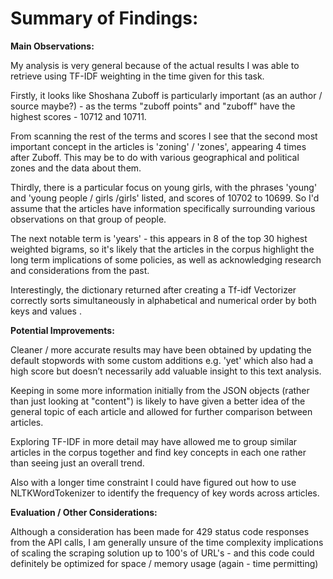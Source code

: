 # **Summary of Findings:**


**Main Observations:**

My analysis is very general because of the actual results I was able to retrieve using TF-IDF weighting in the time given for this task.

Firstly, it looks like Shoshana Zuboff is particularly important (as an author / source maybe?) - as the terms "zuboff points" and "zuboff" have the highest scores - 10712 and 10711.

From scanning the rest of the terms and scores I see that the second most important concept in the articles is 'zoning' / 'zones', appearing 4 times after Zuboff. This may be to do with various geographical and political zones and the data about them.

Thirdly, there is a particular focus on young girls, with the phrases 'young' and 'young people / girls /girls' listed, and scores of 10702 to 10699. So I'd assume that the articles have information specifically surrounding various observations on that group of people.

The next notable term is 'years' - this appears in 8 of the top 30 highest weighted bigrams, so it's likely that the articles in the corpus highlight the long term implications of some policies, as well as acknowledging research and considerations from the past.

Interestingly, the dictionary returned after creating a Tf-idf Vectorizer correctly sorts simultaneously in  alphabetical and numerical order by both keys and values .


**Potential Improvements:**

Cleaner / more accurate results may have been obtained by updating the default stopwords with some custom additions e.g. 'yet' which also had a high score but doesn’t necessarily add valuable insight to this text analysis.

Keeping in some more information initially  from the JSON objects (rather than just looking at "content") is likely to have given a better idea of the general topic of each article and allowed for further comparison between articles.

Exploring TF-IDF in more detail may have allowed me to group similar articles in the corpus together and find key concepts in each one rather than seeing just an overall trend.

Also with a longer time constraint I could have figured out how to use NLTKWordTokenizer to identify the frequency of key words across articles.

**Evaluation / Other Considerations:**

Although a consideration has been made for 429 status code responses from the API calls, I am generally unsure of the time complexity implications of scaling the scraping solution up to 100's of URL's - and this code could definitely be optimized for space / memory usage (again - time permitting)

